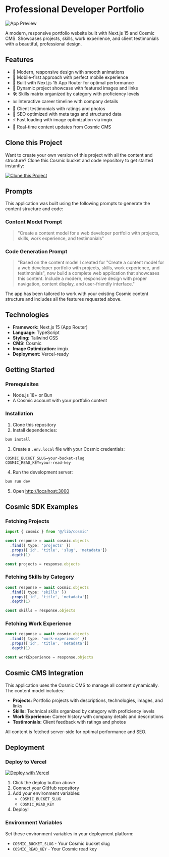 # Professional Developer Portfolio

![App Preview](https://imgix.cosmicjs.com/fa2353d0-a391-11f0-8dcc-651091f6a7c0-photo-1484480974693-6ca0a78fb36b-1759850780350.jpg?w=1200&h=300&fit=crop&auto=format,compress)

A modern, responsive portfolio website built with Next.js 15 and Cosmic CMS. Showcases projects, skills, work experience, and client testimonials with a beautiful, professional design.

## Features

- 🎨 Modern, responsive design with smooth animations
- 📱 Mobile-first approach with perfect mobile experience
- 🚀 Built with Next.js 15 App Router for optimal performance
- 💼 Dynamic project showcase with featured images and links
- 🛠️ Skills matrix organized by category with proficiency levels
- 📊 Interactive career timeline with company details
- 💬 Client testimonials with ratings and photos
- 🎯 SEO optimized with meta tags and structured data
- ⚡ Fast loading with image optimization via imgix
- 🔄 Real-time content updates from Cosmic CMS

## Clone this Project

Want to create your own version of this project with all the content and structure? Clone this Cosmic bucket and code repository to get started instantly:

[![Clone this Project](https://img.shields.io/badge/Clone%20this%20Project-29abe2?style=for-the-badge&logo=cosmic&logoColor=white)](http://localhost:3040/projects/new?clone_bucket=68e5308c90a94dd865f464d6&clone_repository=68e5322d90a94dd865f464f9)

## Prompts

This application was built using the following prompts to generate the content structure and code:

### Content Model Prompt

> "Create a content model for a web developer portfolio with projects, skills, work experience, and testimonials"

### Code Generation Prompt

> "Based on the content model I created for "Create a content model for a web developer portfolio with projects, skills, work experience, and testimonials", now build a complete web application that showcases this content. Include a modern, responsive design with proper navigation, content display, and user-friendly interface."

The app has been tailored to work with your existing Cosmic content structure and includes all the features requested above.

## Technologies

- **Framework:** Next.js 15 (App Router)
- **Language:** TypeScript
- **Styling:** Tailwind CSS
- **CMS:** Cosmic
- **Image Optimization:** imgix
- **Deployment:** Vercel-ready

## Getting Started

### Prerequisites

- Node.js 18+ or Bun
- A Cosmic account with your portfolio content

### Installation

1. Clone this repository
2. Install dependencies:
```bash
bun install
```

3. Create a `.env.local` file with your Cosmic credentials:
```env
COSMIC_BUCKET_SLUG=your-bucket-slug
COSMIC_READ_KEY=your-read-key
```

4. Run the development server:
```bash
bun run dev
```

5. Open [http://localhost:3000](http://localhost:3000)

## Cosmic SDK Examples

### Fetching Projects
```typescript
import { cosmic } from '@/lib/cosmic'

const response = await cosmic.objects
  .find({ type: 'projects' })
  .props(['id', 'title', 'slug', 'metadata'])
  .depth(1)

const projects = response.objects
```

### Fetching Skills by Category
```typescript
const response = await cosmic.objects
  .find({ type: 'skills' })
  .props(['id', 'title', 'metadata'])
  .depth(1)

const skills = response.objects
```

### Fetching Work Experience
```typescript
const response = await cosmic.objects
  .find({ type: 'work-experience' })
  .props(['id', 'title', 'metadata'])
  .depth(1)

const workExperience = response.objects
```

## Cosmic CMS Integration

This application uses the Cosmic CMS to manage all content dynamically. The content model includes:

- **Projects:** Portfolio projects with descriptions, technologies, images, and links
- **Skills:** Technical skills organized by category with proficiency levels
- **Work Experience:** Career history with company details and descriptions
- **Testimonials:** Client feedback with ratings and photos

All content is fetched server-side for optimal performance and SEO.

## Deployment

### Deploy to Vercel

[![Deploy with Vercel](https://vercel.com/button)](https://vercel.com/new)

1. Click the deploy button above
2. Connect your GitHub repository
3. Add your environment variables:
   - `COSMIC_BUCKET_SLUG`
   - `COSMIC_READ_KEY`
4. Deploy!

### Environment Variables

Set these environment variables in your deployment platform:

- `COSMIC_BUCKET_SLUG` - Your Cosmic bucket slug
- `COSMIC_READ_KEY` - Your Cosmic read key

<!-- README_END -->
